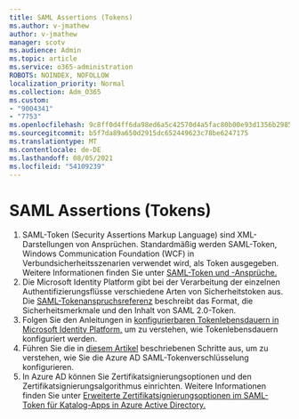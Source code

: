 ```yaml
---
title: SAML Assertions (Tokens)
ms.author: v-jmathew
author: v-jmathew
manager: scotv
ms.audience: Admin
ms.topic: article
ms.service: o365-administration
ROBOTS: NOINDEX, NOFOLLOW
localization_priority: Normal
ms.collection: Adm_O365
ms.custom:
- "9004341"
- "7753"
ms.openlocfilehash: 9c8ff0d4ff6da98ed6a5c42570d4a5fac80b00e93d1356b298528bd8d2c51a5f
ms.sourcegitcommit: b5f7da89a650d2915dc652449623c78be6247175
ms.translationtype: MT
ms.contentlocale: de-DE
ms.lasthandoff: 08/05/2021
ms.locfileid: "54109239"
---
```

# <a name="saml-assertions-tokens"></a>SAML Assertions (Tokens)

1. SAML-Token (Security Assertions Markup Language) sind XML-Darstellungen von Ansprüchen. Standardmäßig werden SAML-Token, Windows Communication Foundation (WCF) in Verbundsicherheitsszenarien verwendet wird, als Token ausgegeben. Weitere Informationen finden Sie unter [SAML-Token und -Ansprüche.](https://docs.microsoft.com/dotnet/framework/wcf/feature-details/saml-tokens-and-claims)
2. Die Microsoft Identity Platform gibt bei der Verarbeitung der einzelnen Authentifizierungsflüsse verschiedene Arten von Sicherheitstoken aus. Die [SAML-Tokenanspruchsreferenz](https://docs.microsoft.com/azure/active-directory/develop/reference-saml-tokens) beschreibt das Format, die Sicherheitsmerkmale und den Inhalt von SAML 2.0-Token.
3. Folgen Sie den Anleitungen in [konfigurierbaren Tokenlebensdauern in Microsoft Identity Platform,](https://docs.microsoft.com/azure/active-directory/develop/active-directory-configurable-token-lifetimes) um zu verstehen, wie Tokenlebensdauern konfiguriert werden.
4. Führen Sie die in [diesem Artikel](https://docs.microsoft.com/azure/active-directory/manage-apps/howto-saml-token-encryption) beschriebenen Schritte aus, um zu verstehen, wie Sie die Azure AD SAML-Tokenverschlüsselung konfigurieren.
5. In Azure AD können Sie Zertifikatsignierungsoptionen und den Zertifikatsignierungsalgorithmus einrichten. Weitere Informationen finden Sie unter [Erweiterte Zertifikatsignierungsoptionen im SAML-Token für Katalog-Apps in Azure Active Directory.](https://docs.microsoft.com/azure/active-directory/manage-apps/certificate-signing-options)
